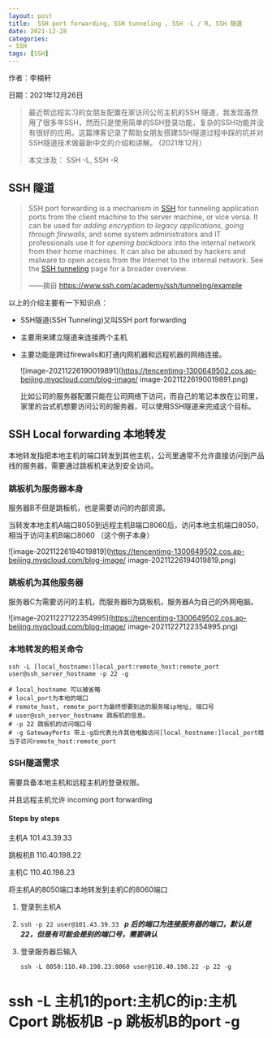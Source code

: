 ```yaml
---
layout: post
title:  SSH port forwarding, SSH tunneling , SSH -L / R, SSH 隧道
date: 2021-12-28
categories:
- SSH
tags: [SSH]
---
```





作者：李楠轩

日期：2021年12月26日

> 最近帮远程实习的女朋友配置在家访问公司主机的SSH 隧道，我发现虽然用了很多年SSH，然而只是使用简单的SSH登录功能，复杂的SSH功能并没有很好的应用。这篇博客记录了帮助女朋友搭建SSH隧道过程中踩的坑并对SSH隧道技术做最新中文的介绍和讲解。 (2021年12月）
>
> 本文涉及： SSH -L, SSH -R 



## SSH 隧道 

> SSH port forwarding is a mechanism in [SSH](https://www.ssh.com/ssh/) for tunneling application ports from the client machine to the server machine, or vice versa. It can be used for *adding encryption to legacy applications*, *going through firewalls*, and some system administrators and IT professionals use it for *opening backdoors* into the internal network from their home machines. It can also be abused by hackers and malware to open access from the Internet to the internal network. See the [SSH tunneling](https://www.ssh.com/ssh/tunneling/) page for a broader overview.  
>
> ——摘自 https://www.ssh.com/academy/ssh/tunneling/example

以上的介绍主要有一下知识点：

- SSH隧道(SSH Tunneling)又叫SSH port forwarding

- 主要用来建立隧道来连接两个主机

- 主要功能是跨过firewalls和打通内网机器和远程机器的网络连接。

  ![image-20211226190019891](https://tencentimg-1300649502.cos.ap-beijing.myqcloud.com/blog-image/ image-20211226190019891.png)

  比如公司的服务器配置只能在公司网络下访问，而自己的笔记本放在公司里，家里的台式机想要访问公司的服务器，可以使用SSH隧道来完成这个目标。



## SSH Local forwarding 本地转发

本地转发指把本地主机的端口转发到其他主机，公司里通常不允许直接访问到产品线的服务器，需要通过跳板机来达到安全访问。

### 跳板机为服务器本身

服务器B不但是跳板机，也是需要访问的内部资源。

当转发本地主机A端口8050到远程主机B端口8060后，访问本地主机端口8050，相当于访问主机B端口8060 （这个例子本身）

![image-20211226194019819](https://tencentimg-1300649502.cos.ap-beijing.myqcloud.com/blog-image/ image-20211226194019819.png)



### 跳板机为其他服务器

服务器C为需要访问的主机，而服务器B为跳板机，服务器A为自己的外网电脑。

![image-20211227122354995](https://tencentimg-1300649502.cos.ap-beijing.myqcloud.com/blog-image/ image-20211227122354995.png)



### 本地转发的相关命令

```shell
ssh -L [local_hostname:]local_port:remote_host:remote_port user@ssh_server_hostname -p 22 -g

# local_hostname 可以被省略
# local_port为本地的端口
# remote_host, remote_port为最终想要到达的服务端ip地址, 端口号
# user@ssh_server_hostname 跳板机的信息。
# -p 22 跳板机的访问端口号
# -g GatewayPorts 带上-g后代表允许其他电脑访问[local_hostname:]local_port相当于访问remote_host:remote_port
```



### SSH隧道需求

需要具备本地主机和远程主机的登录权限。

并且远程主机允许 incoming port forwarding

#### Steps by steps

主机A 101.43.39.33 

跳板机B 110.40.198.22  

主机C  110.40.198.23  

将主机A的8050端口本地转发到主机C的8060端口

1. 登录到主机A

2. `ssh -p 22 user@101.43.39.33 `  ***p 后的端口为连接服务器的端口，默认是22，但是有可能会是别的端口号，需要确认***

3. 登录服务器后输入

   ```shell
   ssh -L 8050:110.40.198.23:8060 user@110.40.198.22 -p 22 -g
   
   ```
# ssh -L 主机1的port:主机C的ip:主机Cport 跳板机B -p 跳板机B的port -g
   ```
   
   






   ```